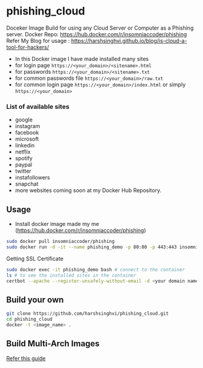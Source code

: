 # phishing_cloud
Doceker Image Build for using any Cloud Server or Computer as a Phishing server.
Docker Repo: https://hub.docker.com/r/insomniaccoder/phishing
Refer My Blog for usage : https://harshsinghvi.github.io/blog/is-cloud-a-tool-for-hackers/

* In this Docker image I have made installed many sites 
* for login page `https://<your_domain>/<sitename>.html`
* for passwords `https://<your_domain>/<sitename>.txt`
* for common passwords file `https://<your_domain>/raw.txt`
* for common login page `https://<your_domain>/index.html` or simply `https://<your_domain>`

### List of available sites
* google
* instagram
* facebook 
* microsoft
* linkedin
* netflix
* spotify
* paypal
* twitter
* instafollowers
* snapchat 
* more websites coming soon at my Docker Hub Repository.

## Usage
* Install docker image made my me (https://hub.docker.com/r/insomniaccoder/phishing)
```bash 
sudo docker pull insomniaccoder/phishing
sudo docker run -d -it --name phishing_demo -p 80:80 -p 443:443 insomniaccoder/phishing # I have made this image myself for you guys
```
Getting SSL Certificate
```bash 
sudo docker exec -it phishing_demo bash # connect to the container
ls # to see the installed sites in the container
certbot --apache --register-unsafely-without-email -d <your domain name> # complete the precess and you got the SSL certificate
```
## Build your own 
```bash
git clone https://github.com/harshsinghvi/phishing_cloud.git
cd phishing_cloud
docker -t <image_name> .
```
## Build Multi-Arch Images 
<a href="https://mirailabs.io/blog/multiarch-docker-with-buildx/"> Refer this guide </a>
